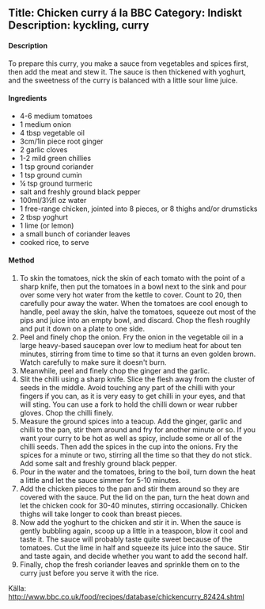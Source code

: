 Title: Chicken curry á la BBC
Category: Indiskt
Description: kyckling, curry
---

#### Description

To prepare this curry, you make a sauce from vegetables and spices first, then add the meat and stew it. The sauce is then thickened with yoghurt, and the sweetness of the curry is balanced with a little sour lime juice.

#### Ingredients

* 4-6 medium tomatoes
* 1 medium onion
* 4 tbsp vegetable oil
* 3cm/1in piece root ginger
* 2 garlic cloves
* 1-2 mild green chillies
* 1 tsp ground coriander
* 1 tsp ground cumin
* ¼ tsp ground turmeric
* salt and freshly ground black pepper
* 100ml/3½fl oz water
* 1 free-range chicken, jointed into 8 pieces, or 8 thighs and/or drumsticks
* 2 tbsp yoghurt
* 1 lime (or lemon)
* a small bunch of coriander leaves
* cooked rice, to serve

#### Method

1. To skin the tomatoes, nick the skin of each tomato with the point of a sharp knife, then put the tomatoes in a bowl next to the sink and pour over some very hot water from the kettle to cover. Count to 20, then carefully pour away the water. When the tomatoes are cool enough to handle, peel away the skin, halve the tomatoes, squeeze out most of the pips and juice into an empty bowl, and discard. Chop the flesh roughly and put it down on a plate to one side.
2. Peel and finely chop the onion. Fry the onion in the vegetable oil in a large heavy-based saucepan over low to medium heat for about ten minutes, stirring from time to time so that it turns an even golden brown. Watch carefully to make sure it doesn't burn.
3. Meanwhile, peel and finely chop the ginger and the garlic. 
4. Slit the chilli using a sharp knife. Slice the flesh away from the cluster of seeds in the middle. Avoid touching any part of the chilli with your fingers if you can, as it is very easy to get chilli in your eyes, and that will sting. You can use a fork to hold the chilli down or wear rubber gloves. Chop the chilli finely. 
5. Measure the ground spices into a teacup. Add the ginger, garlic and chilli to the pan, stir them around and fry for another minute or so. If you want your curry to be hot as well as spicy, include some or all of the chilli seeds. Then add the spices in the cup into the onions. Fry the spices for a minute or two, stirring all the time so that they do not stick. Add some salt and freshly ground black pepper.
6. Pour in the water and the tomatoes, bring to the boil, turn down the heat a little and let the sauce simmer for 5-10 minutes.
7. Add the chicken pieces to the pan and stir them around so they are covered with the sauce. Put the lid on the pan, turn the heat down and let the chicken cook for 30-40 minutes, stirring occasionally. Chicken thighs will take longer to cook than breast pieces. 
8. Now add the yoghurt to the chicken and stir it in. When the sauce is gently bubbling again, scoop up a little in a teaspoon, blow it cool and taste it. The sauce will probably taste quite sweet because of the tomatoes. Cut the lime in half and squeeze its juice into the sauce. Stir and taste again, and decide whether you want to add the second half.
9. Finally, chop the fresh coriander leaves and sprinkle them on to the curry just before you serve it with the rice.

Källa: <http://www.bbc.co.uk/food/recipes/database/chickencurry_82424.shtml>
